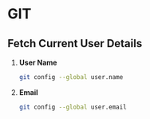 # GIT
## Fetch Current User Details
1. **User Name**
   ```sh
   git config --global user.name
2. **Email**
   ```sh
   git config --global user.email
